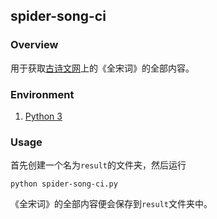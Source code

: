 spider-song-ci
--------------

### Overview

用于获取[古诗文网](http://www.gushiwen.org/gushi/quansong.aspx)上的《全宋词》的全部内容。

### Environment

1. [Python 3](https://www.python.org/)

### Usage

首先创建一个名为`result`的文件夹，然后运行

    python spider-song-ci.py

《全宋词》的全部内容便会保存到`result`文件夹中。

